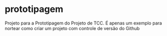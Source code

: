 # prototipagem
Projeto para a Prototipagem do Projeto de TCC. É apenas um exemplo para nortear como criar um projeto com controle de versão do Github
